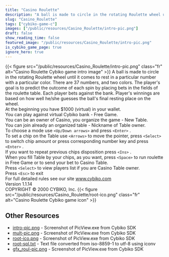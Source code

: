 ```yaml
---
title: "Casino Roulette"
description: "A ball is made to circle in the rotating Roulette wheel until it comes to rest in a particular number with a particular color.  There are 37 numbers, and two colors.  The player's goal is to predict the outcome of each spin by placing bets in the fields of the roulette table. Eac..."
slug: "Casino_Roulette"
tags: ["cybiko-game-c"]
images: ["/public/resources/Casino_Roulette/intro-pic.png"]
draft: false
show_reading_time: false
featured_image: "/public/resources/Casino_Roulette/intro-pic.png"
is_cybiko_game_page: true
ignore_hero: true
---
```

{{< figure src="/public/resources/Casino_Roulette/intro-pic.png" class="fr" alt="Casino Roulette Cybiko game intro image" >}}
A ball is made to circle in the rotating Roulette wheel until it comes to rest in a particular number with a particular color.  There are 37 numbers, and two colors.  The player's goal is to predict the outcome of each spin by placing bets in the fields of the roulette table. Each player bets against the bank. Player's winnings are based on how well he/she guesses the ball's final resting place on the wheel. \
At the beginning you have $1000 (virtual) in your wallet. \
You can play against virtual Cybiko bank - Free Game. \
You can be an owner of Casino, you organize the game  - New Table. \
You can join already an organized table - Nickname of Table owner. \
To choose a mode use `<Up/Down arrows>`  and press `<Enter>` . \
To set a chip on the Table use `<Arrows>`  to move the pointer, press `<Select>`  to switch chip amount or press corresponding number key and press `<Enter>` . \
If you want to repeat previous chips disposition press `<Ins>` . \
When you fill Table by your chips, as you want, press `<Space>`  to run roulette in Free Game or to send your bet to Casino Table. \
Press `<Select>`  to view players list if you are Casino Table owner. \
Press `<Esc>`  to exit \
For full detailed rules see our site www.cybiko.com \
Version 1.1.14 \
COPYRIGHT © 2000 CYBIKO, Inc. {{< figure src="/public/resources/Casino_Roulette/root-ico.png" class="fr" alt="Casino Roulette Cybiko game icon" >}}

## Other Resources
* [intro-pic.png](/public/resources/Casino_Roulette/intro-pic.png) - Screenshot of PicView.exe from Cybiko SDK
* [mult-pic.png](/public/resources/Casino_Roulette/mult-pic.png) - Screenshot of PicView.exe from Cybiko SDK
* [root-ico.png](/public/resources/Casino_Roulette/root-ico.png) - Screenshot of PicView.exe from Cybiko SDK
* [root-spl.txt](/public/resources/Casino_Roulette/root-spl.txt) - Text file converted from iso-8859-1 to utf-8 using iconv
* [gfx_roul-pic.png](/public/resources/Casino_Roulette/gfx_roul-pic.png) - Screenshot of PicView.exe from Cybiko SDK
